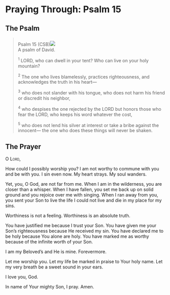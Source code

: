 # Praying Through: Psalm 15

## The Psalm

>Psalm 15 (CSB)<img class="intro-right" style="margin-top:10px" src="/images/art-paris-psalter.jpg">  
><sup></sup> A psalm of David. 
>
><sup>1</sup> LORD, who can dwell in your tent? Who can live on your holy mountain? 
>
><sup>2</sup> The one who lives blamelessly, practices righteousness, and acknowledges the truth in his heart— 
>
><sup>3</sup> who does not slander with his tongue, who does not harm his friend or discredit his neighbor, 
>
><sup>4</sup> who despises the one rejected by the LORD but honors those who fear the LORD, who keeps his word whatever the cost, 
>
><sup>5</sup> who does not lend his silver at interest or take a bribe against the innocent— the one who does these things will never be shaken.

## The Prayer

<div style="font-variant: small-caps;">
  O Lord,
</div>


How could I possibly worship you? I am not worthy to commune with you and be with you. I sin even now. My heart strays. My soul wanders.

Yet, you, O God, are not far from me. When I am in the wilderness, you are closer than a whisper. When I have fallen, you set me back up on solid ground and you rejoice over me with singing. When I ran away from you, you sent your Son to live the life I could not live and die in my place for my sins.

Worthiness is not a feeling. Worthiness is an absolute truth.

You have justified me because I trust your Son.
You have given me your Son’s righteousness because He received my sin.
You have declared me to be holy because You alone are holy.
You have marked me as worthy because of the infinite worth of your Son.

I am my Beloved’s and He is mine. Forevermore.

Let me worship you. Let my life be marked in praise to Your holy name. Let my very breath be a sweet sound in your ears.

I love you, God.

In name of Your mighty Son, I pray.
Amen.
